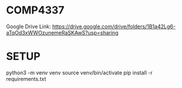 # COMP4337
Google Drive Link: https://drive.google.com/drive/folders/1B1a42Lg6-aTqOd3xWWOzunemeRaSKAwS?usp=sharing

# SETUP

python3 -m venv venv
source venv/bin/activate
pip install -r requirements.txt
